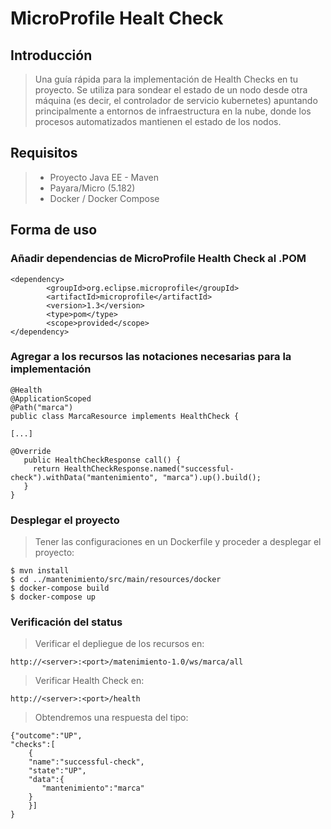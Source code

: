  # MicroProfile Healt Check

## Introducción

>Una guía rápida para la implementación de Health Checks en tu proyecto. Se utiliza para sondear el estado de un nodo desde otra máquina (es decir, el controlador de servicio kubernetes) apuntando principalmente a entornos de infraestructura en la nube, donde los procesos automatizados mantienen el estado de los nodos.

## Requisitos

> - Proyecto Java EE - Maven
> - Payara/Micro (5.182)
> - Docker / Docker Compose

## Forma de uso

### Añadir dependencias de MicroProfile Health Check al .POM

    <dependency>
            <groupId>org.eclipse.microprofile</groupId>
            <artifactId>microprofile</artifactId>
            <version>1.3</version>
            <type>pom</type>
            <scope>provided</scope>
    </dependency>
    
### Agregar a los recursos las notaciones necesarias para la implementación

    @Health
    @ApplicationScoped
    @Path("marca")
    public class MarcaResource implements HealthCheck {
    
    [...]

    @Override
       public HealthCheckResponse call() {
         return HealthCheckResponse.named("successful-check").withData("mantenimiento", "marca").up().build();
       }
    }

### Desplegar el proyecto

>Tener las configuraciones en un Dockerfile y proceder a desplegar el proyecto:

    $ mvn install
    $ cd ../mantenimiento/src/main/resources/docker
    $ docker-compose build
    $ docker-compose up

### Verificación del status
> Verificar el depliegue de los recursos en: 

    http://<server>:<port>/matenimiento-1.0/ws/marca/all
    
>Verificar Health Check en:

    http://<server>:<port>/health
    
>Obtendremos una respuesta del tipo:

    {"outcome":"UP",
    "checks":[
        {
        "name":"successful-check",
        "state":"UP",
        "data":{
           "mantenimiento":"marca"
        }
        }]
    }
